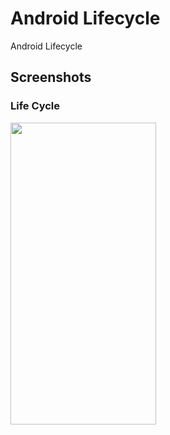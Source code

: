 # Android Lifecycle

Android Lifecycle

## Screenshots

### Life Cycle
<img src="https://github.com/nuryadincjr/android-lifecycle/blob/main/img/1.gif" width="233" height="483"> 